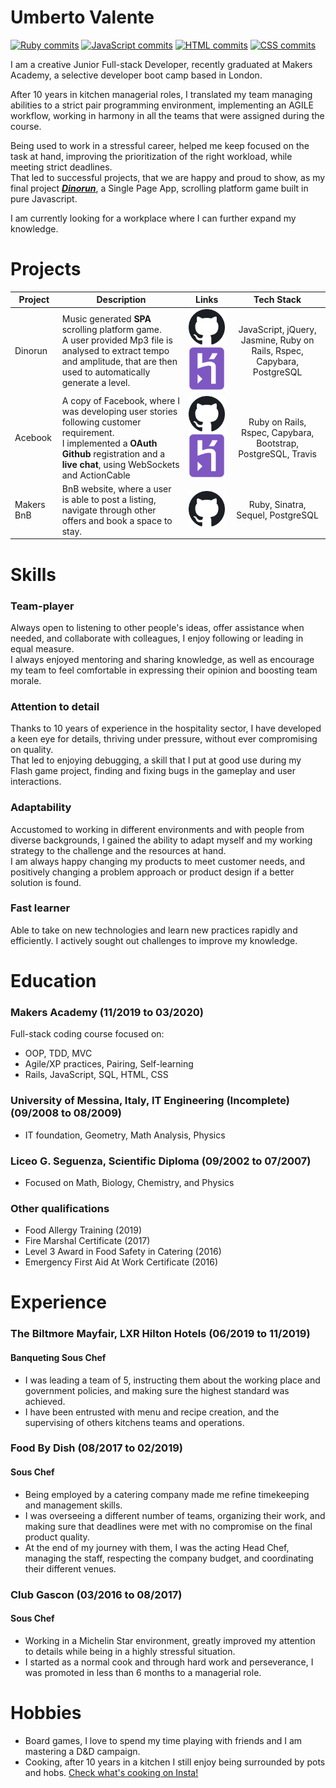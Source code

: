 # Umberto Valente
[![Ruby commits][rubyCommits]](https://sourcerer.io/uvalente)
[![JavaScript commits][jsCommits]](https://sourcerer.io/uvalente)
[![HTML commits][htmlCommits]](https://sourcerer.io/uvalente)
[![CSS commits][cssCommits]](https://sourcerer.io/uvalente)


[rubyCommits]: https://img.shields.io/badge/Ruby-357%20commits-orange.svg
[jsCommits]: https://img.shields.io/badge/JavaScript-307%20commits-orange.svg
[htmlCommits]: https://img.shields.io/badge/HTML-228%20commits-orange.svg
[cssCommits]: https://img.shields.io/badge/CSS-270%20commits-orange.svg


I am a creative Junior Full-stack Developer, recently graduated at Makers Academy, a selective developer boot camp based in London.

After 10 years in kitchen managerial roles, I translated my team managing abilities to a strict pair programming environment, implementing an AGILE workflow, working in harmony in all the teams that were assigned during the course.


Being used to work in a stressful career, helped me keep focused on the task at hand, improving the prioritization of the right workload, while meeting strict deadlines.  
That led to successful projects, that we are happy and proud to show, as my final project [**_Dinorun_**](https://github.com/Uvalente/technodactyl-studios-dinorun), a Single Page App, scrolling platform game built in pure Javascript.

I am currently looking for a workplace where I can further expand my knowledge.

# Projects

Project | Description | Links | Tech Stack
---|---|:---:|:---:|
Dinorun | Music generated **SPA** scrolling platform game.<br>A user provided Mp3 file is analysed to extract tempo and amplitude, that are then used to automatically generate a level. | [![GitHub Link][gitHubLogo]][dinoLinkGitHub] [![GitHub Link][herokuLogo]][dinoLinkHeroku] | JavaScript, jQuery, Jasmine, Ruby on Rails, Rspec, Capybara, PostgreSQL
Acebook | A copy of Facebook, where I was developing user stories following customer requirement.<br>I implemented a **OAuth Github** registration and a **live chat**, using WebSockets and ActionCable | [![GitHub Link][gitHubLogo]][acebookLinkGitHub] [![GitHub Link][herokuLogo]][acebookLinkHeroku] | Ruby on Rails, Rspec, Capybara, Bootstrap, PostgreSQL, Travis
Makers BnB | BnB website, where a user is able to post a listing, navigate through other offers and book a space to stay. | [![GitHub Link][gitHubLogo]][makersBnBLinkGitHub] | Ruby, Sinatra, Sequel, PostgreSQL

[gitHubLogo]: ./github.svg
[herokuLogo]: ./heroku.svg

[dinoLinkHeroku]: https://technodactyl-studios-dinorun.herokuapp.com/ 'Dinorun Heroku'
[dinoLinkGitHub]: https://github.com/Uvalente/technodactyl-studios-dinorun 'Dinorun GitHub'
[acebookLinkHeroku]: https://acebook-u-jakd.herokuapp.com/ 'Acebook Heroku'
[acebookLinkGitHub]: https://github.com/Uvalente/acebook-U-JAKD 'Acebook GitHub'
[makersBnBLinkGitHub]: https://github.com/Uvalente/makers-bnb 'Makers BnB GitHub'


# Skills

### Team-player

Always open to listening to other people's ideas, offer assistance when needed, and collaborate with colleagues, I enjoy following or leading in equal measure.  
I always enjoyed mentoring and sharing knowledge, as well as encourage my team to feel comfortable in expressing their opinion and boosting team morale.

### Attention to detail

Thanks to 10 years of experience in the hospitality sector, I have developed a keen eye for details, thriving under pressure, without ever compromising on quality.  
That led to enjoying debugging, a skill that I put at good use during my Flash game project, finding and fixing bugs in the gameplay and user interactions.

### Adaptability

Accustomed to working in different environments and with people from diverse backgrounds, I gained the ability to adapt myself and my working strategy to the challenge and the resources at hand.  
I am always happy changing my products to meet customer needs, and positively changing a problem approach or product design if a better solution is found.

### Fast learner

Able to take on new technologies and learn new practices rapidly and efficiently. I actively sought out challenges to improve my knowledge.

# Education

### Makers Academy (11/2019 to 03/2020)

Full-stack coding course focused on:
- OOP, TDD, MVC
- Agile/XP practices, Pairing, Self-learning
- Rails, JavaScript, SQL, HTML, CSS

### University of Messina, Italy, IT Engineering (Incomplete) (09/2008 to 08/2009)

- IT foundation, Geometry, Math Analysis, Physics

### Liceo G. Seguenza, Scientific Diploma (09/2002 to 07/2007)

- Focused on Math, Biology, Chemistry, and Physics

### Other qualifications

- Food Allergy Training (2019)
- Fire Marshal Certificate (2017)
- Level 3 Award in Food Safety in Catering (2016)
- Emergency First Aid At Work Certificate (2016)

# Experience

### The Biltmore Mayfair, LXR Hilton Hotels (06/2019 to 11/2019)    
#### Banqueting Sous Chef 

- I was leading a team of 5, instructing them about the working place and government policies, and making sure the highest standard was achieved.
- I have been entrusted with menu and recipe creation, and the supervising of others kitchens teams and operations.

### Food By Dish (08/2017 to 02/2019)   
#### Sous Chef  

- Being employed by a catering company made me refine timekeeping and management skills.
- I was overseeing a different number of teams, organizing their work, and making sure that deadlines were met with no compromise on the final product quality.
- At the end of my journey with them, I was the acting Head Chef, managing the staff, respecting the company budget, and coordinating their different venues.

### Club Gascon (03/2016 to 08/2017)   
#### Sous Chef  

- Working in a Michelin Star environment, greatly improved my attention to details while being in a highly stressful situation.
- I started as a normal cook and through hard work and perseverance, I was promoted in less than 6 months to a managerial role.

# Hobbies

- Board games, I love to spend my time playing with friends and I am mastering a D&D campaign.
- Cooking, after 10 years in a kitchen I still enjoy being surrounded by pots and hobs. [Check what's cooking on Insta!](https://www.instagram.com/u.valente/ 'Instagram')